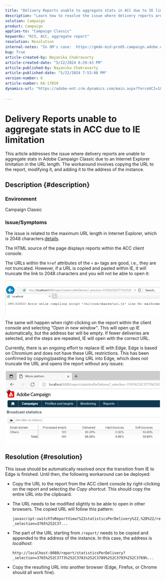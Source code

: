 ```yaml
---
title: "Delivery Reports unable to aggregate stats in ACC due to IE limitation"
description: "Learn how to resolve the issue where delivery reports are unable to aggregate stats in ACC due to an IE limitation in the URL length."
solution: Campaign
product: Campaign
applies-to: "Campaign Classic"
keywords: "KCS, ACC, aggregate report"
resolution: Resolution
internal-notes: "In GM's case:  https://gmde-mid-prod5.campaign.adobe.com//report/statisticsPerDelivery?_selection="
bug: True
article-created-by: Nayanika Chakravarty
article-created-date: "5/22/2024 6:29:43 PM"
article-published-by: Nayanika Chakravarty
article-published-date: "5/22/2024 7:53:08 PM"
version-number: 6
article-number: KA-17859
dynamics-url: "https://adobe-ent.crm.dynamics.com/main.aspx?forceUCI=1&pagetype=entityrecord&etn=knowledgearticle&id=65e1593b-6918-ef11-9f89-000d3a37816b"

---
```

# Delivery Reports unable to aggregate stats in ACC due to IE limitation


This article addresses the issue where delivery reports are unable to aggregate stats in Adobe Campaign Classic due to an Internet Explorer limitation in the URL length. The workaround involves copying the URL to the report, modifying it, and adding it to the address of the instance.

## Description {#description}


### Environment

Campaign Classic

### Issue/Symptoms

The issue is related to the maximum URL length in Internet Explorer, which is 2048 characters:[details](https://support.microsoft.com/en-us/topic/maximum-url-length-is-2-083-characters-in-internet-explorer-174e7c8a-6666-f4e0-6fd6-908b53c12246).

The HTML source of the page displays reports within the ACC client console.

The URLs within the `href` attributes of the `<` a`>`  tags are good, i.e., they are not truncated. However, if a URL is copied and pasted within IE, it will truncate the link to 2048 characters and you will not be able to open it:

![](assets/___14c9b5c2-7218-ef11-9f8a-6045bd026dc7___.png)

The same will happen when right-clicking on the report within the client console and selecting *"Open in new window"*. This will open up IE automatically, but the address bar will be empty. If fewer deliveries are selected, and the steps are repeated, IE will open with the correct URL.

Currently, there is an ongoing effort to replace IE with Edge. Edge is based on Chromium and does not have these URL restrictions. This has been confirmed by copying/pasting the long URL into Edge, which does not truncate the URL and opens the report without any issues:

![](assets/___1ec9b5c2-7218-ef11-9f8a-6045bd026dc7___.png)


## Resolution {#resolution}


This issue should be automatically resolved once the transition from IE to Edge is finished. Until then, the following workaround can be deployed:

- Copy the URL to the report from the ACC client console by right-clicking on the report and selecting *the Copy shortcut*. This should copy the entire URL into the clipboard.
- The URL needs to be modified slightly to be able to open in other browsers. The copied URL will follow this pattern:
    


    ```
    javascript:switchToReportView(%22statisticsPerDelivery%22,%20%22/report/statisticsPerDelivery?_selection=3765%252C37...
    ```


- The part of the URL starting from `/report/` needs to be copied and appended to the address of the instance. In this case, the address is *localhost*:    


    ```
    http://localhost:8080/report/statisticsPerDelivery?_selection=3765%252C3773%252C3781%252C3789%252C3793%252C3769%...
    ```


- Copy the resulting URL into another browser (Edge, Firefox, or Chrome should all work fine).

